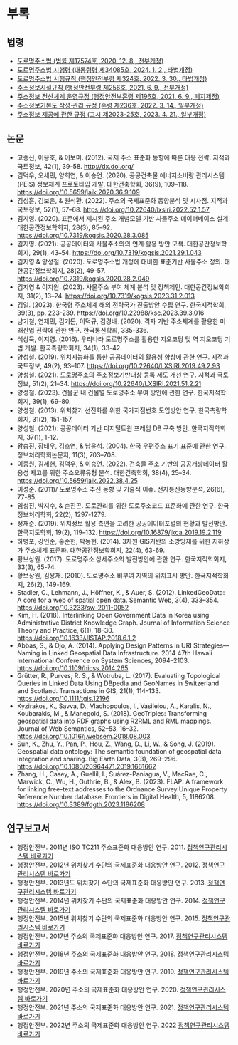 # 부록

## 법령

- [도로명주소법 (법률 제17574호, 2020. 12. 8., 전부개정)](https://www.law.go.kr/%EB%B2%95%EB%A0%B9/%EB%8F%84%EB%A1%9C%EB%AA%85%EC%A3%BC%EC%86%8C%EB%B2%95)
- [도로명주소법 시행령 (대통령령 제34085호, 2024. 1. 2., 타법개정)](https://www.law.go.kr/%EB%B2%95%EB%A0%B9/%EB%8F%84%EB%A1%9C%EB%AA%85%EC%A3%BC%EC%86%8C%EB%B2%95%EC%8B%9C%ED%96%89%EB%A0%B9)
- [도로명주소법 시행규칙 (행정안전부령 제324호, 2022. 3. 30., 타법개정)](https://www.law.go.kr/%EB%B2%95%EB%A0%B9/%EB%8F%84%EB%A1%9C%EB%AA%85%EC%A3%BC%EC%86%8C%EB%B2%95%EC%8B%9C%ED%96%89%EA%B7%9C%EC%B9%99)
- [주소정보시설규칙 (행정안전부령 제256호, 2021. 6. 9., 전부개정)](https://www.law.go.kr/%EB%B2%95%EB%A0%B9/%EC%A3%BC%EC%86%8C%EC%A0%95%EB%B3%B4%EC%8B%9C%EC%84%A4%EA%B7%9C%EC%B9%99)
- [주소정보 전산체계 운영규정 (행정안전부훈령 제196호, 2021. 6. 9., 폐지제정)](https://www.law.go.kr/admRulLsInfoP.do?admRulSeq=2100000174765)
- [주소정보기본도 작성·관리 규정 (훈령 제236호, 2022. 3. 14., 일부개정)](https://www.law.go.kr/LSW/admRulLsInfoP.do?admRulSeq=2100000201745)
- [주소정보 제공에 관한 규정 (고시 제2023-25호, 2023. 4. 21., 일부개정)](https://www.law.go.kr/LSW//admRulLsInfoP.do?admRulSeq=2100000222420)

## 논문

- 고종신, 이용호, & 이보미. (2012). 국제 주소 표준화 동향에 따른 대응 전략. 지적과 국토정보, 42(1), 39–58. http://dx.doi.org/
- 김덕우, 오세민, 양희연, & 이승언. (2020). 공공건축물 에너지소비량 관리시스템(PEIS) 정보체계 프로토타입 개발. 대한건축학회, 36(9), 109–118. https://doi.org/10.5659/jaik.2020.36.9.109
- 김성훈, 김보은, & 원석환. (2022). 주소의 국제표준화 동향분석 및 시사점. 지적과 국토정보, 52(1), 57–68. https://doi.org/10.22640/lxsiri.2022.52.1.57
- 김지영. (2020). 표준에서 제시된 주소 개념모델 기반 사물주소 데이터베이스 설계. 대한공간정보학회지, 28(3), 85–92. https://doi.org/10.7319/kogsis.2020.28.3.085
- 김지영. (2021). 공공데이터와 사물주소와의 연계·활용 방안 모색. 대한공간정보학회지, 29(1), 43–54. https://doi.org/10.7319/kogsis.2021.29.1.043
- 김지영 & 양성철. (2020). 도로명주소법 개정에 대비한 표준기반 사물주소 정의. 대한공간정보학회지, 28(2), 49–57. https://doi.org/10.7319/kogsis.2020.28.2.049
- 김지영 & 이지원. (2023). 사물주소 부여 체계 분석 및 정책제언. 대한공간정보학회지, 31(2), 13–24. https://doi.org/10.7319/kogsis.2023.31.2.013
- 김일. (2023). 한국형 주소체계 해외 전략국가 진출방안 수립 연구. 한국지적학회, 39(3), pp. 223-239. https://doi.org/10.22988/ksc.2023.39.3.016
- 남기철, 연제민, 김기돈, 이덕규, 김경배. (2020). 격자 기반 주소체계를 활용한 미래산업 전략에 관한 연구. 한국통신학회, 335-336.
- 석상묵, 이지영. (2016). 우리나라 도로명주소를 활용한 지오코딩 및 역 지오코딩 기법 개발. 한국측량학회지, 34(1), 33-42.
- 양성철. (2019). 위치지능화를 통한 공공데이터의 활용성 향상에 관한 연구. 지적과 국토정보, 49(2), 93–107. https://doi.org/10.22640/LXSIRI.2019.49.2.93
- 양성철. (2021). 도로명주소의 주소정보기반대상 등록 제도 개선 연구. 지적과 국토정보, 51(2), 21–34. https://doi.org/10.22640/LXSIRI.2021.51.2.21
- 양성철. (2023). 건물군 내 건물별 도로명주소 부여 방안에 관한 연구. 한국지적학회지, 39(1), 69–80.
- 양성철. (2013). 위치찾기 선진화를 위한 국가지점번호 도입방안 연구. 한국측량학회지, 31(2), 151-157.
- 양성철. (2021). 공공데이터 기반 디지털트윈 프레임 DB 구축 방안. 한국지적학회지, 37(1), 1-12.
- 왕승진, 장태우, 김호연, & 남윤석. (2004). 한국 우편주소 표기 표준에 관한 연구. 정보처리학회논문지, 11(3), 703–708.
- 이종원, 김세헌, 김덕우, & 이승언. (2022). 건축물 주소 기반의 공공개방데이터 활용성 제고를 위한 주소오류유형 분석. 대한건축학회, 38(4), 25–34. https://doi.org/10.5659/jaik.2022.38.4.25
- 이성준. (2011)/ 도로명주소 추진 동향 및 기술적 이슈. 전자통신동향분석, 26(6), 77-85.
- 임성진, 박지수, & 손진곤. 도로관리를 위한 도로주소코드 표준화에 관한 연구. 한국정보처리학회, 22(2), 1297-1279.
- 정재준. (2019). 위치정보 활용 측면을 고려한 공공데이터포털의 현황과 발전방안. 한국지도학회, 19(2), 119–132. https://doi.org/10.16879/jkca.2019.19.2.119
- 하병포, 강인준, 홍순헌, 박동현. (2014). 3차원 GIS기반의 소방방재를 위한 지하상가 주소체계 표준화. 대한공간정보학회지, 22(4), 63-69.
- 황보상원. (2017). 도로명주소 상세주소의 발전방안에 관한 연구. 한국지적학회지, 33(3), 65-74.
- 황보상원, 김용재. (2010). 도로명주소 비부여 지역의 위치표시 방안. 한국지적학회지, 26(2), 149-169.
- Stadler, C., Lehmann, J., Höffner, K., & Auer, S. (2012). LinkedGeoData: A core for a web of spatial open data. Semantic Web, 3(4), 333–354. https://doi.org/10.3233/sw-2011-0052
- Kim, H. (2018). Interlinking Open Government Data in Korea using Administrative District Knowledge Graph. Journal of Information Science Theory and Practice, 6(1), 18–30. https://doi.org/10.1633/JISTAP.2018.6.1.2
- Abbas, S., & Ojo, A. (2014). Applying Design Patterns in URI Strategies—Naming in Linked Geospatial Data Infrastructure. 2014 47th Hawaii International Conference on System Sciences, 2094–2103. https://doi.org/10.1109/hicss.2014.265
- Grütter, R., Purves, R. S., & Wotruba, L. (2017). Evaluating Topological Queries in Linked Data Using DBpedia and GeoNames in Switzerland and Scotland. Transactions in GIS, 21(1), 114–133. https://doi.org/10.1111/tgis.12196
- Kyzirakos, K., Savva, D., Vlachopoulos, I., Vasileiou, A., Karalis, N., Koubarakis, M., & Manegold, S. (2018). GeoTriples: Transforming geospatial data into RDF graphs using R2RML and RML mappings. Journal of Web Semantics, 52–53, 16–32. https://doi.org/10.1016/j.websem.2018.08.003
- Sun, K., Zhu, Y., Pan, P., Hou, Z., Wang, D., Li, W., & Song, J. (2019). Geospatial data ontology: The semantic foundation of geospatial data integration and sharing. Big Earth Data, 3(3), 269–296. https://doi.org/10.1080/20964471.2019.1661662
- Zhang, H., Casey, A., Guellil, I., Suárez-Paniagua, V., MacRae, C., Marwick, C., Wu, H., Guthrie, B., & Alex, B. (2023). FLAP: A framework for linking free-text addresses to the Ordnance Survey Unique Property Reference Number database. Frontiers in Digital Health, 5, 1186208. https://doi.org/10.3389/fdgth.2023.1186208

## 연구보고서

- 행정안전부. 2011년 ISO TC211 주소표준화 대응방안 연구. 2011. [정책연구관리시스템 바로가기](https://www.prism.go.kr/homepage/entire/researchDetail.do?researchId=1311000-201100031&gubun=totalSearch&menuNo=I0000002)
- 행정안전부. 2012년 위치찾기 수단의 국제표준화 대응방안 연구. 2012. [정책연구관리시스템 바로가기](https://www.prism.go.kr/homepage/entire/researchDetail.do?researchId=1311000-201200045&gubun=totalSearch&menuNo=I0000002)
- 행정안전부. 2013년도 위치찾기 수단의 국제표준화 대응방안 연구. 2013. [정책연구관리시스템 바로가기](https://www.prism.go.kr/homepage/entire/researchDetail.do?researchId=1312000-201300010&gubun=totalSearch&menuNo=I0000002)
- 행정안전부. 2014년 위치찾기 수단의 국제표준화 대응방안 연구. 2014. [정책연구관리시스템 바로가기](https://www.prism.go.kr/homepage/entire/researchDetail.do?researchId=1312000-201400030&gubun=totalSearch&menuNo=I0000002)
- 행정안전부. 2015년 위치찾기 수단의 국제표준화 대응방안 연구. 2015. [정책연구관리시스템 바로가기](https://www.prism.go.kr/homepage/entire/researchDetail.do?researchId=1740000-201500038&gubun=totalSearch&menuNo=I0000002)
- 행정안전부. 2017년 주소의 국제표준화 대응방안 연구. 2017. [정책연구관리시스템 바로가기](https://www.prism.go.kr/homepage/entire/researchDetail.do?researchId=1741000-201800003&menuNo=I0000002)
- 행정안전부. 2018년 주소의 국제표준화 대응방안 연구. 2018. [정책연구관리시스템 바로가기](https://www.prism.go.kr/homepage/entire/researchDetail.do?researchId=1741000-202000101&menuNo=I0000002)
- 행정안전부. 2019년 주소의 국제표준화 대응방안 연구. 2019. [정책연구관리시스템 바로가기](https://www.prism.go.kr/homepage/entire/researchDetail.do?researchId=1741000-202000102&menuNo=I0000002)
- 행정안전부. 2020년 주소의 국제표준화 대응방안 연구. 2020. [정책연구관리시스템 바로가기](https://www.prism.go.kr/homepage/entire/researchDetail.do?researchId=1741000-202100006&gubun=totalSearch&menuNo=I0000002)
- 행정안전부. 2021년 주소의 국제표준화 대응방안 연구. 2021. [정책연구관리시스템 바로가기](https://www.prism.go.kr/homepage/entire/researchDetail.do?researchId=1741000-202200039&menuNo=I0000002)
- 행정안전부. 2022년 주소의 국제표준화 대응방안 연구. 2022 [정책연구관리시스템 바로가기](https://www.prism.go.kr/homepage/entire/researchDetail.do?researchId=1741000-202200117&menuNo=I0000002)


